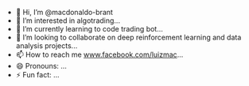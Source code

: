 - 👋 Hi, I’m @macdonaldo-brant
- 👀 I’m interested in algotrading...
- 🌱 I’m currently learning to code trading bot...
- 💞️ I’m looking to collaborate on deep reinforcement learning and data analysis projects...
- 📫 How to reach me www.facebook.com/luizmac...
- 😄 Pronouns: ...
- ⚡ Fun fact: ...

<!---
macdonaldo-brant/macdonaldo-brant is a ✨ special ✨ repository because its `README.md` (this file) appears on your GitHub profile.
You can click the Preview link to take a look at your changes.
--->

